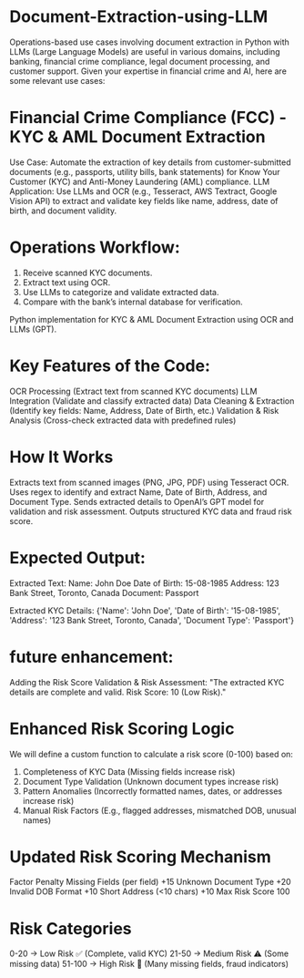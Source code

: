 # Document-Extraction-using-LLM

Operations-based use cases involving document extraction in Python with LLMs (Large Language Models) are useful in various domains, including banking, financial crime compliance, legal document processing, and customer support. Given your expertise in financial crime and AI, here are some relevant use cases:

# Financial Crime Compliance (FCC) - KYC & AML Document Extraction
Use Case: Automate the extraction of key details from customer-submitted documents (e.g., passports, utility bills, bank statements) for Know Your Customer (KYC) and Anti-Money Laundering (AML) compliance.
LLM Application: Use LLMs and OCR (e.g., Tesseract, AWS Textract, Google Vision API) to extract and validate key fields like name, address, date of birth, and document validity.

# Operations Workflow:
1. Receive scanned KYC documents.
2. Extract text using OCR.
3. Use LLMs to categorize and validate extracted data.
4. Compare with the bank’s internal database for verification.

Python implementation for KYC & AML Document Extraction using OCR and LLMs (GPT).

# Key Features of the Code:
OCR Processing (Extract text from scanned KYC documents)
LLM Integration (Validate and classify extracted data)
Data Cleaning & Extraction (Identify key fields: Name, Address, Date of Birth, etc.)
Validation & Risk Analysis (Cross-check extracted data with predefined rules)

# How It Works
Extracts text from scanned images (PNG, JPG, PDF) using Tesseract OCR.
Uses regex to identify and extract Name, Date of Birth, Address, and Document Type.
Sends extracted details to OpenAI’s GPT model for validation and risk assessment.
Outputs structured KYC data and fraud risk score.


# Expected Output: 
Extracted Text:
Name: John Doe
Date of Birth: 15-08-1985
Address: 123 Bank Street, Toronto, Canada
Document: Passport

Extracted KYC Details:
{'Name': 'John Doe', 'Date of Birth': '15-08-1985', 'Address': '123 Bank Street, Toronto, Canada', 'Document Type': 'Passport'}

# future enhancement: 
Adding the Risk Score
Validation & Risk Assessment:
"The extracted KYC details are complete and valid. Risk Score: 10 (Low Risk)."

# Enhanced Risk Scoring Logic
We will define a custom function to calculate a risk score (0-100) based on:

1. Completeness of KYC Data (Missing fields increase risk)
2. Document Type Validation (Unknown document types increase risk)
3. Pattern Anomalies (Incorrectly formatted names, dates, or addresses increase risk)
4. Manual Risk Factors (E.g., flagged addresses, mismatched DOB, unusual names)

# Updated Risk Scoring Mechanism
Factor	                        Penalty
Missing Fields (per field)	    +15
Unknown Document Type	          +20
Invalid DOB Format	            +10
Short Address (<10 chars)	      +10
Max Risk Score	                100

# Risk Categories
0-20 → Low Risk ✅ (Complete, valid KYC)
21-50 → Medium Risk ⚠️ (Some missing data)
51-100 → High Risk 🔴 (Many missing fields, fraud indicators)

